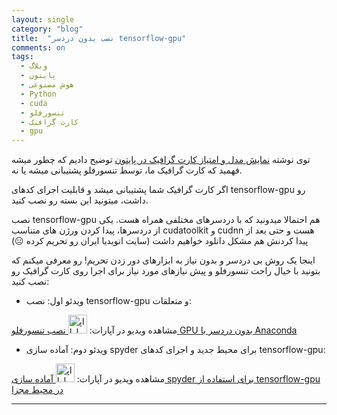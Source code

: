 ```yaml
---
layout: single
category: "blog"
title:  "نصب بدون دردسر tensorflow-gpu"
comments: on
tags:
  - وبلاگ
  - پایتون
  - هوش مصنوعی
  - Python
  - cuda
  - تنسورفلو
  - کارت گرافیک
  - gpu
---
```


توی نوشته <a href="https://daneshjoy.ir/blog/numba-cuda" target="_blank">نمایش مدل و امتیاز کارت گرافیک در پایتون</a> توضیح دادیم که چطور میشه فهمید که کارت گرافیک ما، توسط تنسورفلو پشتیبانی میشه یا نه.

اگر کارت گرافیک شما پشتیبانی میشد و قابلیت اجرای کدهای tensorflow-gpu رو داشت، میتونید این بسته رو نصب کنید.

نصب tensorflow-gpu هم احتمالا میدونید که با دردسرهای مختلفی همراه هست. یکی از دردسرها، پیدا کردن ورژن های متناسب cudatoolkit و cudnn هست و حتی بعد از پیدا کردنش هم مشکل دانلود خواهیم داشت (سایت انویدیا ایران رو تحریم کرده :expressionless:)

اینجا یک روش بی دردسر و بدون نیاز به ابزارهای دور زدن تحریم! رو معرفی میکنم که بتونید با خیال راحت تنسورفلو و پیش نیازهای مورد نیاز برای اجرا روی کارت گرافیک رو نصب کنید:

- ویدئو اول: نصب tensorflow-gpu و متعلقات:

<div id="81055109604"><script type="text/JavaScript" src="https://www.aparat.com/embed/sATK6?data[rnddiv]=81055109604&data[responsive]=yes"></script></div>

<div class="d-flex justify-content-center">
مشاهده ویدیو در آپارات: <a href="https://www.aparat.com/v/sATK6?playlist=1449148" target="_blank"><img src="{{ '/assets/images/aparat.png' | relative_url }}" width="30px" title="اپارات" alt="اپارات">
نصب تنسورفلو GPU بدون دردسر با Anaconda</a>
</div>




- ویدئو دوم: آماده سازی spyder برای محیط جدید و اجرای کدهای tensorflow-gpu:

<div id="43745070700"><script type="text/JavaScript" src="https://www.aparat.com/embed/NQTDg?data[rnddiv]=43745070700&data[responsive]=yes"></script></div>

<div class="d-flex justify-content-center">
مشاهده ویدیو در آپارات: <a href="https://www.aparat.com/v/NQTDg?playlist=1449148" target="_blank"><img src="{{ '/assets/images/aparat.png' | relative_url }}" width="30px" title="اپارات" alt="اپارات">
آماده سازی spyder برای استفاده از tensorflow-gpu در محیط مجزا</a>
</div>

---




<div class="well">
<div class="rw-ui-container"></div>
</div>
